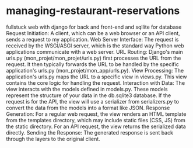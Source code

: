 # managing-restaurant-reservations
 fullstuck web with django for back and front-end and sqllite for database 
Request Initiation: A client, which can be a web browser or an API client, sends a request to my application.
Web Server Interface: The request is received by the WSGI/ASGI server, which is the standard way Python web applications communicate with a web server.
URL Routing:
Django's main urls.py (mon_projet/mon_projet/urls.py) first processes the URL from the request.
It then typically forwards the URL to be handled by the specific application's urls.py (mon_projet/mon_app/urls.py).
View Processing:
The application's urls.py maps the URL to a specific view in views.py.
This view contains the core logic for handling the request.
Interaction with Data:
The view interacts with the models defined in models.py. These models represent the structure of your data in the db.sqlite3 database.
If the request is for the API, the view will use a serializer from serializers.py to convert the data from the models into a format like JSON.
Response Generation:
For a regular web request, the view renders an HTML template from the templates directory, which may include static files (CSS, JS) from the static directory.
For an API request, the view returns the serialized data directly.
Sending the Response: The generated response is sent back through the layers to the original client.
